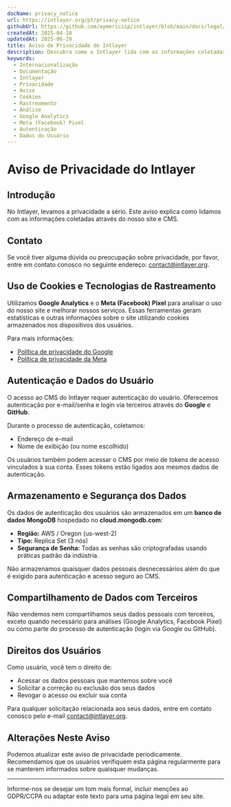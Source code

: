 ```yaml
---
docName: privacy_notice
url: https://intlayer.org/pt/privacy-notice
githubUrl: https://github.com/aymericzip/intlayer/blob/main/docs/legal/pt/privacy_notice.md
createdAt: 2025-04-18
updatedAt: 2025-06-29
title: Aviso de Privacidade do Intlayer
description: Descubra como o Intlayer lida com as informações coletadas através do nosso site e CMS. Siga a documentação para entender os diferentes formatos e casos de uso.
keywords:
  - Internacionalização
  - Documentação
  - Intlayer
  - Privacidade
  - Aviso
  - Cookies
  - Rastreamento
  - Análise
  - Google Analytics
  - Meta (Facebook) Pixel
  - Autenticação
  - Dados do Usuário
---
```


# Aviso de Privacidade do Intlayer

## Introdução

No Intlayer, levamos a privacidade a sério. Este aviso explica como lidamos com as informações coletadas através do nosso site e CMS.

## Contato

Se você tiver alguma dúvida ou preocupação sobre privacidade, por favor, entre em contato conosco no seguinte endereço: [contact@intlayer.org](mailto:contact@intlayer.org).

## Uso de Cookies e Tecnologias de Rastreamento

Utilizamos **Google Analytics** e o **Meta (Facebook) Pixel** para analisar o uso do nosso site e melhorar nossos serviços. Essas ferramentas geram estatísticas e outras informações sobre o site utilizando cookies armazenados nos dispositivos dos usuários.

Para mais informações:

- [Política de privacidade do Google](https://policies.google.com/privacy)
- [Política de privacidade da Meta](https://www.facebook.com/privacy/policy)

## Autenticação e Dados do Usuário

O acesso ao CMS do Intlayer requer autenticação do usuário. Oferecemos autenticação por e-mail/senha e login via terceiros através do **Google** e **GitHub**.

Durante o processo de autenticação, coletamos:

- Endereço de e-mail
- Nome de exibição (ou nome escolhido)

Os usuários também podem acessar o CMS por meio de tokens de acesso vinculados à sua conta. Esses tokens estão ligados aos mesmos dados de autenticação.

## Armazenamento e Segurança dos Dados

Os dados de autenticação dos usuários são armazenados em um **banco de dados MongoDB** hospedado no **cloud.mongodb.com**:

- **Região:** AWS / Oregon (us-west-2)
- **Tipo:** Replica Set (3 nós)
- **Segurança de Senha:** Todas as senhas são criptografadas usando práticas padrão da indústria.

Não armazenamos quaisquer dados pessoais desnecessários além do que é exigido para autenticação e acesso seguro ao CMS.

## Compartilhamento de Dados com Terceiros

Não vendemos nem compartilhamos seus dados pessoais com terceiros, exceto quando necessário para análises (Google Analytics, Facebook Pixel) ou como parte do processo de autenticação (login via Google ou GitHub).

## Direitos dos Usuários

Como usuário, você tem o direito de:

- Acessar os dados pessoais que mantemos sobre você
- Solicitar a correção ou exclusão dos seus dados
- Revogar o acesso ou excluir sua conta

Para qualquer solicitação relacionada aos seus dados, entre em contato conosco pelo e-mail [contact@intlayer.org](mailto:contact@intlayer.org).

## Alterações Neste Aviso

Podemos atualizar este aviso de privacidade periodicamente. Recomendamos que os usuários verifiquem esta página regularmente para se manterem informados sobre quaisquer mudanças.

---

Informe-nos se desejar um tom mais formal, incluir menções ao GDPR/CCPA ou adaptar este texto para uma página legal em seu site.
